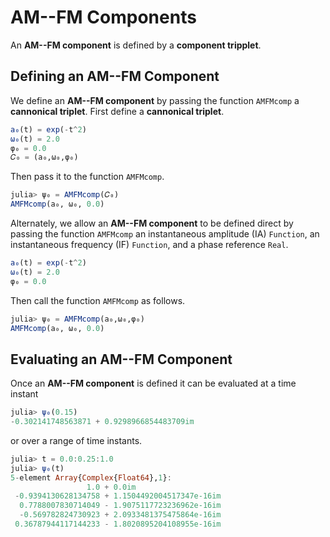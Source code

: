 # AM--FM Components

An **AM--FM component** is defined by a **component tripplet**.


## Defining an AM--FM Component

We define an **AM--FM component** by passing the function `AMFMcomp` a **cannonical triplet**. First define a **cannonical triplet**.
```julia codeSnippet
a₀(t) = exp(-t^2)
ω₀(t) = 2.0
φ₀ = 0.0
𝐶₀ = (a₀,ω₀,φ₀)
```
Then pass it to the function `AMFMcomp`.
```julia codeSnippet
julia> ψ₀ = AMFMcomp(𝐶₀)
AMFMcomp(a₀, ω₀, 0.0)
```

Alternately, we allow an **AM--FM component**  to be defined direct by passing the function `AMFMcomp` an instantaneous amplitude (IA) `Function`, an instantaneous frequency (IF) `Function`, and a phase reference `Real`.
```julia codeSnippet
a₀(t) = exp(-t^2)
ω₀(t) = 2.0
φ₀ = 0.0
```
Then call the function `AMFMcomp` as follows.

```julia codeSnippet
julia> ψ₀ = AMFMcomp(a₀,ω₀,φ₀)
AMFMcomp(a₀, ω₀, 0.0)
```


## Evaluating an AM--FM Component

Once an  **AM--FM component** is defined it can be evaluated at a time instant
```julia codeSnippet
julia> ψ₀(0.15)
-0.302141748563871 + 0.9298966854483709im
```
or over a range of time instants.
```julia codeSnippet
julia> t = 0.0:0.25:1.0
julia> ψ₀(t)
5-element Array{Complex{Float64},1}:
                 1.0 + 0.0im
 -0.9394130628134758 + 1.1504492004517347e-16im
  0.7788007830714049 - 1.9075117723236962e-16im
  -0.569782824730923 + 2.0933481375475864e-16im
 0.36787944117144233 - 1.8020895204108955e-16im
 ```
